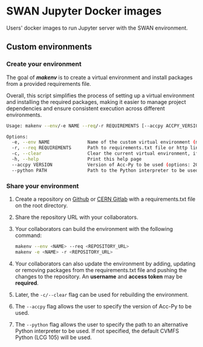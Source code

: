 # SWAN Jupyter Docker images

Users' docker images to run Jupyter server with the SWAN environment.

## Custom environments

### Create your environment

The goal of ***makenv*** is to create a virtual environment and install packages from a provided requirements file.

Overall, this script simplifies the process of setting up a virtual environment and installing the required packages, making it easier to manage project dependencies and ensure consistent execution across different environments.

```bash
Usage: makenv --env/-e NAME --req/-r REQUIREMENTS [--accpy ACCPY_VERSION] [--python PATH] [--clear/-c] [--help/-h]

Options:
  -e, --env NAME              Name of the custom virtual environment (mandatory)
  -r, --req REQUIREMENTS      Path to requirements.txt file or http link for a public repository (mandatory)
  -c, --clear                 Clear the current virtual environment, if it exists
  -h, --help                  Print this help page
  --accpy VERSION             Version of Acc-Py to be used (options: 2020.11, 2021.12, 2023.06)
  --python PATH               Path to the Python interpreter to be used (default: CVMFS Python (LCG 105))
```

### Share your environment

1. Create a repository on [Github](https://github.com/new) or [CERN Gitlab](https://gitlab.cern.ch/projects/new) with a requirements.txt file on the root directory.

2. Share the repository URL with your collaborators.

3. Your collaborators can build the environment with the following command:
    ```bash
    makenv --env <NAME> --req <REPOSITORY_URL>
    makenv -e <NAME> -r <REPOSITORY_URL>
    ```

4. Your collaborators can also update the environment by adding, updating or removing packages from the requirements.txt file and pushing the changes to the repository. An **username** and **access token** may be **required**.

5. Later, the `-c/--clear` flag can be used for rebuilding the environment.

6. The `--accpy` flag allows the user to specify the version of Acc-Py to be used.

7. The `--python` flag allows the user to specify the path to an alternative Python interpreter to be used. If not specified, the default CVMFS Python (LCG 105) will be used.
